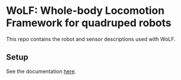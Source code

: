 # WoLF: Whole-body Locomotion Framework for quadruped robots

This repo contains the robot and sensor descriptions used with WoLF.

## Setup

See the documentation [here](https://github.com/graiola/wolf-setup/blob/master/README.md).

